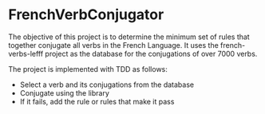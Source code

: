 # FrenchVerbConjugator

The objective of this project is to determine the minimum set of rules that together conjugate all verbs in the French Language.
It uses the french-verbs-lefff project as the database for the conjugations of over 7000 verbs. 

The project is implemented with TDD as follows: 

- Select a verb and its conjugations from the database
- Conjugate using the library
- If it fails, add the rule or rules that make it pass

